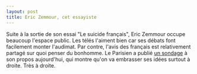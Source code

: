 ```yaml
---
layout: post
title: Eric Zemmour, cet essayiste
---
```

Suite à la sortie de son essai "Le suicide français", Eric Zemmour
occupe beaucoup l'espace public. Les télés l'aiment bien car ses
débats font facilement monter l'audimat. Par contre, l'avis des
français est relativement partagé sur quoi penser du bonhomme. Le
Parisien a publié 
[un sondage](http://www.leparisien.fr/politique/sondage-eric-zemmour-petit-cheri-de-la-droite-26-10-2014-4242739.php)
à son propos aujourd'hui, qui montre qu'on va embrasser ses idées
surtout à droite. Très à droite.
